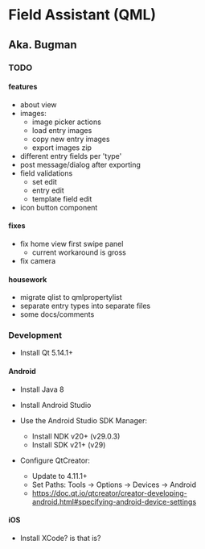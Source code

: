 
# Field Assistant (QML)
## Aka. Bugman


### TODO

#### features
- about view
- images:
    - image picker actions
    - load entry images
    - copy new entry images
    - export images zip
- different entry fields per 'type'
- post message/dialog after exporting
- field validations
    - set edit
    - entry edit
    - template field edit
- icon button component

#### fixes
- fix home view first swipe panel
  - current workaround is gross
- fix camera

#### housework
- migrate qlist to qmlpropertylist
- separate entry types into separate files
- some docs/comments

### Development

+ Install Qt 5.14.1+

#### Android

+ Install Java 8
+ Install Android Studio

+ Use the Android Studio SDK Manager:
    + Install NDK v20+ (v29.0.3)
    + Install SDK v21+ (v29)
+ Configure QtCreator:
    + Update to 4.11.1+
    + Set Paths: Tools -> Options -> Devices -> Android
    + https://doc.qt.io/qtcreator/creator-developing-android.html#specifying-android-device-settings


#### iOS
  + Install XCode? is that is?

